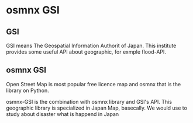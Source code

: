# osmnx GSI

## GSI
GSI means The Geospatial Information Authorit of Japan.
This institute provides some useful API about geographic, for exmple flood-API.

## osmnx GSI
Open Street Map is most popular free licence map and osmnx that is the 
library on Python. 

osmnx-GSI is the combination with osmnx library and GSI's API.
This geographic library is  specialized in Japan Map, basecally.
We would use to study about disaster what is happend in Japan 